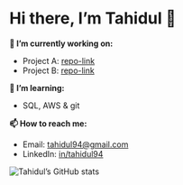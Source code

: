 # Hi there, I’m Tahidul 👋

**🔭 I’m currently working on:**  
- Project A: [repo-link](https://github.com/tahidul94/TEACHER-ATTRITION-IN-NEBRASKA)  
- Project B: [repo-link](https://github.com/tahidul94/Garden-Planting-Plan-Optimization)  

**🌱 I’m learning:**  
- SQL, AWS & git  

**📫 How to reach me:**  
- Email: tahidul94@gmail.com  
- LinkedIn: [in/tahidul94](https://linkedin.com/in/tahidul94)  

<!-- Stats & Top Languages -->
![Tahidul’s GitHub stats](https://github-readme-stats.vercel.app/api?username=tahidul94&show_icons=true)  
